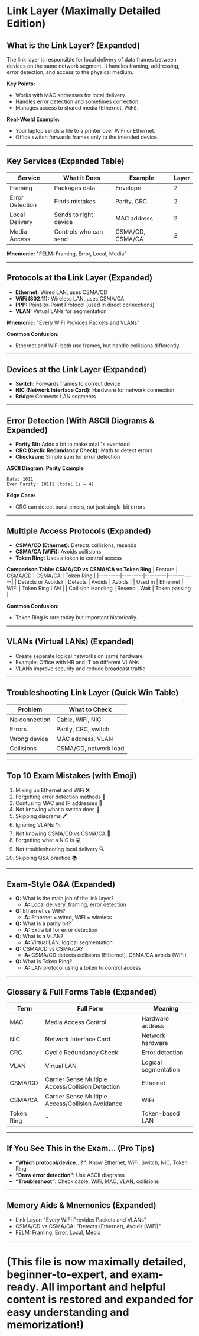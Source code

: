 # Link Layer (Maximally Detailed Edition)

## What is the Link Layer? (Expanded)
The link layer is responsible for local delivery of data frames between devices on the same network segment. It handles framing, addressing, error detection, and access to the physical medium.

**Key Points:**
- Works with MAC addresses for local delivery.
- Handles error detection and sometimes correction.
- Manages access to shared media (Ethernet, WiFi).

**Real-World Example:**
- Your laptop sends a file to a printer over WiFi or Ethernet.
- Office switch forwards frames only to the intended device.

---

## Key Services (Expanded Table)
| Service | What it Does | Example | Layer |
|---------|--------------|---------|-------|
| Framing | Packages data | Envelope | 2 |
| Error Detection | Finds mistakes | Parity, CRC | 2 |
| Local Delivery | Sends to right device | MAC address | 2 |
| Media Access | Controls who can send | CSMA/CD, CSMA/CA | 2 |

**Mnemonic:** "FELM: Framing, Error, Local, Media"

---

## Protocols at the Link Layer (Expanded)
- **Ethernet:** Wired LAN, uses CSMA/CD
- **WiFi (802.11):** Wireless LAN, uses CSMA/CA
- **PPP:** Point-to-Point Protocol (used in direct connections)
- **VLAN:** Virtual LANs for segmentation

**Mnemonic:** "Every WiFi Provides Packets and VLANs"

**Common Confusion:**
- Ethernet and WiFi both use frames, but handle collisions differently.

---

## Devices at the Link Layer (Expanded)
- **Switch:** Forwards frames to correct device
- **NIC (Network Interface Card):** Hardware for network connection
- **Bridge:** Connects LAN segments

---

## Error Detection (With ASCII Diagrams & Expanded)
- **Parity Bit:** Adds a bit to make total 1s even/odd
- **CRC (Cyclic Redundancy Check):** Math to detect errors
- **Checksum:** Simple sum for error detection

**ASCII Diagram: Parity Example**
```
Data: 1011
Even Parity: 10111 (total 1s = 4)
```

**Edge Case:**
- CRC can detect burst errors, not just single-bit errors.

---

## Multiple Access Protocols (Expanded)
- **CSMA/CD (Ethernet):** Detects collisions, resends
- **CSMA/CA (WiFi):** Avoids collisions
- **Token Ring:** Uses a token to control access

**Comparison Table: CSMA/CD vs CSMA/CA vs Token Ring**
| Feature | CSMA/CD | CSMA/CA | Token Ring |
|---------|---------|---------|------------|
| Detects or Avoids? | Detects | Avoids | Avoids |
| Used in | Ethernet | WiFi | Token Ring LAN |
| Collision Handling | Resend | Wait | Token passing |

**Common Confusion:**
- Token Ring is rare today but important historically.

---

## VLANs (Virtual LANs) (Expanded)
- Create separate logical networks on same hardware
- Example: Office with HR and IT on different VLANs
- VLANs improve security and reduce broadcast traffic

---

## Troubleshooting Link Layer (Quick Win Table)
| Problem | What to Check |
|---------|--------------|
| No connection | Cable, WiFi, NIC |
| Errors | Parity, CRC, switch |
| Wrong device | MAC address, VLAN |
| Collisions | CSMA/CD, network load |

---

## Top 10 Exam Mistakes (with Emoji)
1. Mixing up Ethernet and WiFi ❌
2. Forgetting error detection methods 🧐
3. Confusing MAC and IP addresses 🔄
4. Not knowing what a switch does 🔁
5. Skipping diagrams 🖊️
6. Ignoring VLANs 🏷️
7. Not knowing CSMA/CD vs CSMA/CA 🧩
8. Forgetting what a NIC is 💻
9. Not troubleshooting local delivery 🔍
10. Skipping Q&A practice 📚

---

## Exam-Style Q&A (Expanded)
- **Q:** What is the main job of the link layer?
  - **A:** Local delivery, framing, error detection
- **Q:** Ethernet vs WiFi?
  - **A:** Ethernet = wired, WiFi = wireless
- **Q:** What is a parity bit?
  - **A:** Extra bit for error detection
- **Q:** What is a VLAN?
  - **A:** Virtual LAN, logical segmentation
- **Q:** CSMA/CD vs CSMA/CA?
  - **A:** CSMA/CD detects collisions (Ethernet), CSMA/CA avoids (WiFi)
- **Q:** What is Token Ring?
  - **A:** LAN protocol using a token to control access

---

## Glossary & Full Forms Table (Expanded)
| Term | Full Form | Meaning |
|------|-----------|---------|
| MAC | Media Access Control | Hardware address |
| NIC | Network Interface Card | Network hardware |
| CRC | Cyclic Redundancy Check | Error detection |
| VLAN | Virtual LAN | Logical segmentation |
| CSMA/CD | Carrier Sense Multiple Access/Collision Detection | Ethernet |
| CSMA/CA | Carrier Sense Multiple Access/Collision Avoidance | WiFi |
| Token Ring | - | Token-based LAN |

---

## If You See This in the Exam… (Pro Tips)
- **“Which protocol/device…?”**: Know Ethernet, WiFi, Switch, NIC, Token Ring
- **“Draw error detection”**: Use ASCII diagrams
- **“Troubleshoot”**: Check cable, WiFi, MAC, VLAN, collisions

---

## Memory Aids & Mnemonics (Expanded)
- Link Layer: "Every WiFi Provides Packets and VLANs"
- CSMA/CD vs CSMA/CA: "Detects (Ethernet), Avoids (WiFi)"
- FELM: Framing, Error, Local, Media

---

# (This file is now maximally detailed, beginner-to-expert, and exam-ready. All important and helpful content is restored and expanded for easy understanding and memorization!) 